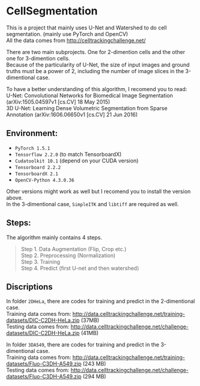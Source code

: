 # CellSegmentation

This is a project that mainly uses U-Net and Watershed to do cell segmentation. (mainly use PyTorch and OpenCV)  
All the data comes from http://celltrackingchallenge.net/

There are two main subprojects. One for 2-dimention cells and the other one for 3-dimention cells.  
Because of the particularity of U-Net, the size of input images and ground truths must be a power of 2, including the number of image slices in the 3-dimentional case.

To have a better understanding of this algorithm, I recomend you to read:  
U-Net: Convolutional Networks for Biomedical Image Segmentation (arXiv:1505.04597v1 [cs.CV] 18 May 2015)  
3D U-Net: Learning Dense Volumetric Segmentation from Sparse Annotation (arXiv:1606.06650v1 [cs.CV] 21 Jun 2016)

## Environment:  
- `PyTorch 1.5.1`  
- `Tensorflow 2.2.0` (to match TensorboardX)  
- `Cudatoolkit 10.1` (depend on your CUDA version)  
- `Tensorboard 2.2.2`  
- `TensorboardX 2.1`  
- `OpenCV-Python 4.3.0.36`  

Other versions might work as well but I recomend you to install the version above.  
In the 3-dimentional case, `SimpleITK` and `libtiff` are required as well.

## Steps:
The algorithm mainly contains 4 steps.  
> Step 1. Data Augmentation (Flip, Crop etc.)  
> Step 2. Preprocessing (Normalization)  
> Step 3. Training  
> Step 4. Predict (first U-net and then watershed)  


## Discriptions
In folder `2DHeLa`, there are codes for training and predict in the 2-dimentional case.  
Training data comes from: http://data.celltrackingchallenge.net/training-datasets/DIC-C2DH-HeLa.zip (37MB)  
Testing data comes from: http://data.celltrackingchallenge.net/challenge-datasets/DIC-C2DH-HeLa.zip (41MB)  

In folder `3DA549`, there are codes for training and predict in the 3-dimentional case.  
Training data comes from: http://data.celltrackingchallenge.net/training-datasets/Fluo-C3DH-A549.zip (243 MB)  
Testing data comes from: http://data.celltrackingchallenge.net/challenge-datasets/Fluo-C3DH-A549.zip (294 MB)
